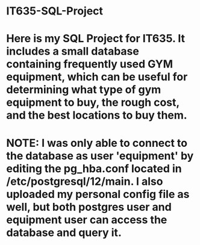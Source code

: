 # IT635-SQL-Project
# Here is my SQL Project for IT635. It includes a small database containing frequently used GYM equipment, which can be useful for determining what type of gym equipment to buy, the rough cost, and the best locations to buy them.

# NOTE: I was only able to connect to the database as user 'equipment' by editing the pg_hba.conf located in /etc/postgresql/12/main. I also uploaded my personal config file as well, but both postgres user and equipment user can access the database and query it.
